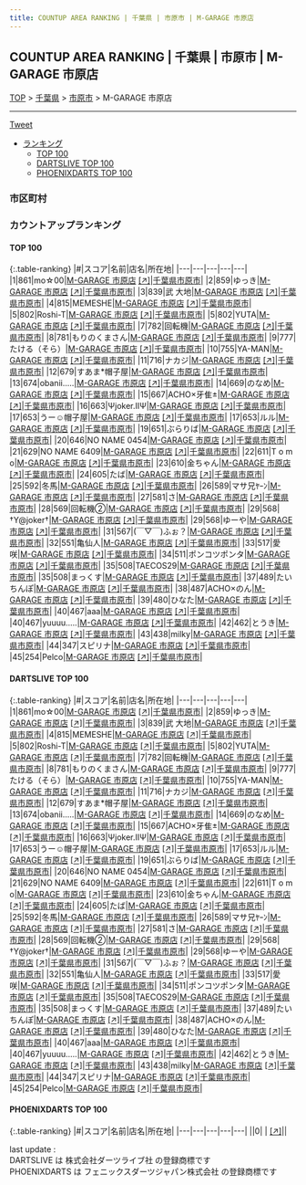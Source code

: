```yaml
---
title: COUNTUP AREA RANKING | 千葉県 | 市原市 | M-GARAGE 市原店
---
```

## COUNTUP AREA RANKING | 千葉県 | 市原市 | M-GARAGE 市原店

[TOP](/darts/rank/) > [千葉県](/darts/rank/千葉県/) > [市原市](/darts/rank/千葉県/市原市/) > M-GARAGE 市原店

___

<a href="https://twitter.com/share?ref_src=twsrc%5Etfw" data-text="COUNTUP AREA RANKING | 千葉県市原市M-GARAGE 市原店" class="twitter-share-button" data-hashtags="DARTSLIVE,PHOENIXDARTS,darts,ダーツ" data-show-count="false">Tweet</a>

* [ランキング](#カウントアップランキング)
    * [TOP 100](#top-100)
    * [DARTSLIVE TOP 100](#dartslive-top-100)
    * [PHOENIXDARTS TOP 100](#phoenixdarts-top-100)

### 市区町村

<ul>

</ul>

### カウントアップランキング

#### TOP 100



{:.table-ranking}
|#|スコア|名前|店名|所在地|
|---|---|---|---|---|
|1|861|<span class="rank-name-dl">mo☆00</span>|<a href="/darts/rank/shops/c8bb031b5d19e486774c926eb736cb5a.html">M-GARAGE 市原店</a> <a href="https://search.dartslive.com/jp/shop/c8bb031b5d19e486774c926eb736cb5a">[↗]</a>|<a href="/darts/rank/千葉県/市原市">千葉県市原市</a>|
|2|859|<span class="rank-name-dl">ゆっき</span>|<a href="/darts/rank/shops/c8bb031b5d19e486774c926eb736cb5a.html">M-GARAGE 市原店</a> <a href="https://search.dartslive.com/jp/shop/c8bb031b5d19e486774c926eb736cb5a">[↗]</a>|<a href="/darts/rank/千葉県/市原市">千葉県市原市</a>|
|3|839|<span class="rank-name-dl">武 大地</span>|<a href="/darts/rank/shops/c8bb031b5d19e486774c926eb736cb5a.html">M-GARAGE 市原店</a> <a href="https://search.dartslive.com/jp/shop/c8bb031b5d19e486774c926eb736cb5a">[↗]</a>|<a href="/darts/rank/千葉県/市原市">千葉県市原市</a>|
|4|815|<span class="rank-name-dl">MEMESHE</span>|<a href="/darts/rank/shops/c8bb031b5d19e486774c926eb736cb5a.html">M-GARAGE 市原店</a> <a href="https://search.dartslive.com/jp/shop/c8bb031b5d19e486774c926eb736cb5a">[↗]</a>|<a href="/darts/rank/千葉県/市原市">千葉県市原市</a>|
|5|802|<span class="rank-name-dl">Roshi-T</span>|<a href="/darts/rank/shops/c8bb031b5d19e486774c926eb736cb5a.html">M-GARAGE 市原店</a> <a href="https://search.dartslive.com/jp/shop/c8bb031b5d19e486774c926eb736cb5a">[↗]</a>|<a href="/darts/rank/千葉県/市原市">千葉県市原市</a>|
|5|802|<span class="rank-name-dl">YUTA</span>|<a href="/darts/rank/shops/c8bb031b5d19e486774c926eb736cb5a.html">M-GARAGE 市原店</a> <a href="https://search.dartslive.com/jp/shop/c8bb031b5d19e486774c926eb736cb5a">[↗]</a>|<a href="/darts/rank/千葉県/市原市">千葉県市原市</a>|
|7|782|<span class="rank-name-dl">回転機</span>|<a href="/darts/rank/shops/c8bb031b5d19e486774c926eb736cb5a.html">M-GARAGE 市原店</a> <a href="https://search.dartslive.com/jp/shop/c8bb031b5d19e486774c926eb736cb5a">[↗]</a>|<a href="/darts/rank/千葉県/市原市">千葉県市原市</a>|
|8|781|<span class="rank-name-dl">もりのくまさん</span>|<a href="/darts/rank/shops/c8bb031b5d19e486774c926eb736cb5a.html">M-GARAGE 市原店</a> <a href="https://search.dartslive.com/jp/shop/c8bb031b5d19e486774c926eb736cb5a">[↗]</a>|<a href="/darts/rank/千葉県/市原市">千葉県市原市</a>|
|9|777|<span class="rank-name-dl">たける（そら）</span>|<a href="/darts/rank/shops/c8bb031b5d19e486774c926eb736cb5a.html">M-GARAGE 市原店</a> <a href="https://search.dartslive.com/jp/shop/c8bb031b5d19e486774c926eb736cb5a">[↗]</a>|<a href="/darts/rank/千葉県/市原市">千葉県市原市</a>|
|10|755|<span class="rank-name-dl">YA-MAN</span>|<a href="/darts/rank/shops/c8bb031b5d19e486774c926eb736cb5a.html">M-GARAGE 市原店</a> <a href="https://search.dartslive.com/jp/shop/c8bb031b5d19e486774c926eb736cb5a">[↗]</a>|<a href="/darts/rank/千葉県/市原市">千葉県市原市</a>|
|11|716|<span class="rank-name-dl">ナカジ</span>|<a href="/darts/rank/shops/c8bb031b5d19e486774c926eb736cb5a.html">M-GARAGE 市原店</a> <a href="https://search.dartslive.com/jp/shop/c8bb031b5d19e486774c926eb736cb5a">[↗]</a>|<a href="/darts/rank/千葉県/市原市">千葉県市原市</a>|
|12|679|<span class="rank-name-dl">すあま*帽子屋</span>|<a href="/darts/rank/shops/c8bb031b5d19e486774c926eb736cb5a.html">M-GARAGE 市原店</a> <a href="https://search.dartslive.com/jp/shop/c8bb031b5d19e486774c926eb736cb5a">[↗]</a>|<a href="/darts/rank/千葉県/市原市">千葉県市原市</a>|
|13|674|<span class="rank-name-dl">obanii.....</span>|<a href="/darts/rank/shops/c8bb031b5d19e486774c926eb736cb5a.html">M-GARAGE 市原店</a> <a href="https://search.dartslive.com/jp/shop/c8bb031b5d19e486774c926eb736cb5a">[↗]</a>|<a href="/darts/rank/千葉県/市原市">千葉県市原市</a>|
|14|669|<span class="rank-name-dl">のなめ</span>|<a href="/darts/rank/shops/c8bb031b5d19e486774c926eb736cb5a.html">M-GARAGE 市原店</a> <a href="https://search.dartslive.com/jp/shop/c8bb031b5d19e486774c926eb736cb5a">[↗]</a>|<a href="/darts/rank/千葉県/市原市">千葉県市原市</a>|
|15|667|<span class="rank-name-dl">ACHO×牙隹±</span>|<a href="/darts/rank/shops/c8bb031b5d19e486774c926eb736cb5a.html">M-GARAGE 市原店</a> <a href="https://search.dartslive.com/jp/shop/c8bb031b5d19e486774c926eb736cb5a">[↗]</a>|<a href="/darts/rank/千葉県/市原市">千葉県市原市</a>|
|16|663|<span class="rank-name-dl">Ψjoker.ⅡΨ</span>|<a href="/darts/rank/shops/c8bb031b5d19e486774c926eb736cb5a.html">M-GARAGE 市原店</a> <a href="https://search.dartslive.com/jp/shop/c8bb031b5d19e486774c926eb736cb5a">[↗]</a>|<a href="/darts/rank/千葉県/市原市">千葉県市原市</a>|
|17|653|<span class="rank-name-dl">うー☺︎帽子屋</span>|<a href="/darts/rank/shops/c8bb031b5d19e486774c926eb736cb5a.html">M-GARAGE 市原店</a> <a href="https://search.dartslive.com/jp/shop/c8bb031b5d19e486774c926eb736cb5a">[↗]</a>|<a href="/darts/rank/千葉県/市原市">千葉県市原市</a>|
|17|653|<span class="rank-name-dl">ルル</span>|<a href="/darts/rank/shops/c8bb031b5d19e486774c926eb736cb5a.html">M-GARAGE 市原店</a> <a href="https://search.dartslive.com/jp/shop/c8bb031b5d19e486774c926eb736cb5a">[↗]</a>|<a href="/darts/rank/千葉県/市原市">千葉県市原市</a>|
|19|651|<span class="rank-name-dl">ぶらりば</span>|<a href="/darts/rank/shops/c8bb031b5d19e486774c926eb736cb5a.html">M-GARAGE 市原店</a> <a href="https://search.dartslive.com/jp/shop/c8bb031b5d19e486774c926eb736cb5a">[↗]</a>|<a href="/darts/rank/千葉県/市原市">千葉県市原市</a>|
|20|646|<span class="rank-name-dl">NO NAME 0454</span>|<a href="/darts/rank/shops/c8bb031b5d19e486774c926eb736cb5a.html">M-GARAGE 市原店</a> <a href="https://search.dartslive.com/jp/shop/c8bb031b5d19e486774c926eb736cb5a">[↗]</a>|<a href="/darts/rank/千葉県/市原市">千葉県市原市</a>|
|21|629|<span class="rank-name-dl">NO NAME 6409</span>|<a href="/darts/rank/shops/c8bb031b5d19e486774c926eb736cb5a.html">M-GARAGE 市原店</a> <a href="https://search.dartslive.com/jp/shop/c8bb031b5d19e486774c926eb736cb5a">[↗]</a>|<a href="/darts/rank/千葉県/市原市">千葉県市原市</a>|
|22|611|<span class="rank-name-dl">T o m o</span>|<a href="/darts/rank/shops/c8bb031b5d19e486774c926eb736cb5a.html">M-GARAGE 市原店</a> <a href="https://search.dartslive.com/jp/shop/c8bb031b5d19e486774c926eb736cb5a">[↗]</a>|<a href="/darts/rank/千葉県/市原市">千葉県市原市</a>|
|23|610|<span class="rank-name-dl">金ちゃん</span>|<a href="/darts/rank/shops/c8bb031b5d19e486774c926eb736cb5a.html">M-GARAGE 市原店</a> <a href="https://search.dartslive.com/jp/shop/c8bb031b5d19e486774c926eb736cb5a">[↗]</a>|<a href="/darts/rank/千葉県/市原市">千葉県市原市</a>|
|24|605|<span class="rank-name-dl">たば</span>|<a href="/darts/rank/shops/c8bb031b5d19e486774c926eb736cb5a.html">M-GARAGE 市原店</a> <a href="https://search.dartslive.com/jp/shop/c8bb031b5d19e486774c926eb736cb5a">[↗]</a>|<a href="/darts/rank/千葉県/市原市">千葉県市原市</a>|
|25|592|<span class="rank-name-dl">冬馬</span>|<a href="/darts/rank/shops/c8bb031b5d19e486774c926eb736cb5a.html">M-GARAGE 市原店</a> <a href="https://search.dartslive.com/jp/shop/c8bb031b5d19e486774c926eb736cb5a">[↗]</a>|<a href="/darts/rank/千葉県/市原市">千葉県市原市</a>|
|26|589|<span class="rank-name-dl">マサ兄ﾔｰﾝ</span>|<a href="/darts/rank/shops/c8bb031b5d19e486774c926eb736cb5a.html">M-GARAGE 市原店</a> <a href="https://search.dartslive.com/jp/shop/c8bb031b5d19e486774c926eb736cb5a">[↗]</a>|<a href="/darts/rank/千葉県/市原市">千葉県市原市</a>|
|27|581|<span class="rank-name-dl">さ</span>|<a href="/darts/rank/shops/c8bb031b5d19e486774c926eb736cb5a.html">M-GARAGE 市原店</a> <a href="https://search.dartslive.com/jp/shop/c8bb031b5d19e486774c926eb736cb5a">[↗]</a>|<a href="/darts/rank/千葉県/市原市">千葉県市原市</a>|
|28|569|<span class="rank-name-dl">回転機②</span>|<a href="/darts/rank/shops/c8bb031b5d19e486774c926eb736cb5a.html">M-GARAGE 市原店</a> <a href="https://search.dartslive.com/jp/shop/c8bb031b5d19e486774c926eb736cb5a">[↗]</a>|<a href="/darts/rank/千葉県/市原市">千葉県市原市</a>|
|29|568|<span class="rank-name-dl">†Y@joker†</span>|<a href="/darts/rank/shops/c8bb031b5d19e486774c926eb736cb5a.html">M-GARAGE 市原店</a> <a href="https://search.dartslive.com/jp/shop/c8bb031b5d19e486774c926eb736cb5a">[↗]</a>|<a href="/darts/rank/千葉県/市原市">千葉県市原市</a>|
|29|568|<span class="rank-name-dl">ゆーや</span>|<a href="/darts/rank/shops/c8bb031b5d19e486774c926eb736cb5a.html">M-GARAGE 市原店</a> <a href="https://search.dartslive.com/jp/shop/c8bb031b5d19e486774c926eb736cb5a">[↗]</a>|<a href="/darts/rank/千葉県/市原市">千葉県市原市</a>|
|31|567|<span class="rank-name-dl">(￣▽￣)ふぉ？</span>|<a href="/darts/rank/shops/c8bb031b5d19e486774c926eb736cb5a.html">M-GARAGE 市原店</a> <a href="https://search.dartslive.com/jp/shop/c8bb031b5d19e486774c926eb736cb5a">[↗]</a>|<a href="/darts/rank/千葉県/市原市">千葉県市原市</a>|
|32|551|<span class="rank-name-dl">亀仙人</span>|<a href="/darts/rank/shops/c8bb031b5d19e486774c926eb736cb5a.html">M-GARAGE 市原店</a> <a href="https://search.dartslive.com/jp/shop/c8bb031b5d19e486774c926eb736cb5a">[↗]</a>|<a href="/darts/rank/千葉県/市原市">千葉県市原市</a>|
|33|517|<span class="rank-name-dl">愛咲</span>|<a href="/darts/rank/shops/c8bb031b5d19e486774c926eb736cb5a.html">M-GARAGE 市原店</a> <a href="https://search.dartslive.com/jp/shop/c8bb031b5d19e486774c926eb736cb5a">[↗]</a>|<a href="/darts/rank/千葉県/市原市">千葉県市原市</a>|
|34|511|<span class="rank-name-dl">ポンコツポンタ</span>|<a href="/darts/rank/shops/c8bb031b5d19e486774c926eb736cb5a.html">M-GARAGE 市原店</a> <a href="https://search.dartslive.com/jp/shop/c8bb031b5d19e486774c926eb736cb5a">[↗]</a>|<a href="/darts/rank/千葉県/市原市">千葉県市原市</a>|
|35|508|<span class="rank-name-dl">TAECOS29</span>|<a href="/darts/rank/shops/c8bb031b5d19e486774c926eb736cb5a.html">M-GARAGE 市原店</a> <a href="https://search.dartslive.com/jp/shop/c8bb031b5d19e486774c926eb736cb5a">[↗]</a>|<a href="/darts/rank/千葉県/市原市">千葉県市原市</a>|
|35|508|<span class="rank-name-dl">まっくす</span>|<a href="/darts/rank/shops/c8bb031b5d19e486774c926eb736cb5a.html">M-GARAGE 市原店</a> <a href="https://search.dartslive.com/jp/shop/c8bb031b5d19e486774c926eb736cb5a">[↗]</a>|<a href="/darts/rank/千葉県/市原市">千葉県市原市</a>|
|37|489|<span class="rank-name-dl">たいちんぽ</span>|<a href="/darts/rank/shops/c8bb031b5d19e486774c926eb736cb5a.html">M-GARAGE 市原店</a> <a href="https://search.dartslive.com/jp/shop/c8bb031b5d19e486774c926eb736cb5a">[↗]</a>|<a href="/darts/rank/千葉県/市原市">千葉県市原市</a>|
|38|487|<span class="rank-name-dl">ACHO×のん</span>|<a href="/darts/rank/shops/c8bb031b5d19e486774c926eb736cb5a.html">M-GARAGE 市原店</a> <a href="https://search.dartslive.com/jp/shop/c8bb031b5d19e486774c926eb736cb5a">[↗]</a>|<a href="/darts/rank/千葉県/市原市">千葉県市原市</a>|
|39|480|<span class="rank-name-dl">ひなた</span>|<a href="/darts/rank/shops/c8bb031b5d19e486774c926eb736cb5a.html">M-GARAGE 市原店</a> <a href="https://search.dartslive.com/jp/shop/c8bb031b5d19e486774c926eb736cb5a">[↗]</a>|<a href="/darts/rank/千葉県/市原市">千葉県市原市</a>|
|40|467|<span class="rank-name-dl">aaa</span>|<a href="/darts/rank/shops/c8bb031b5d19e486774c926eb736cb5a.html">M-GARAGE 市原店</a> <a href="https://search.dartslive.com/jp/shop/c8bb031b5d19e486774c926eb736cb5a">[↗]</a>|<a href="/darts/rank/千葉県/市原市">千葉県市原市</a>|
|40|467|<span class="rank-name-dl">yuuuu.....</span>|<a href="/darts/rank/shops/c8bb031b5d19e486774c926eb736cb5a.html">M-GARAGE 市原店</a> <a href="https://search.dartslive.com/jp/shop/c8bb031b5d19e486774c926eb736cb5a">[↗]</a>|<a href="/darts/rank/千葉県/市原市">千葉県市原市</a>|
|42|462|<span class="rank-name-dl">とうき</span>|<a href="/darts/rank/shops/c8bb031b5d19e486774c926eb736cb5a.html">M-GARAGE 市原店</a> <a href="https://search.dartslive.com/jp/shop/c8bb031b5d19e486774c926eb736cb5a">[↗]</a>|<a href="/darts/rank/千葉県/市原市">千葉県市原市</a>|
|43|438|<span class="rank-name-dl">milky</span>|<a href="/darts/rank/shops/c8bb031b5d19e486774c926eb736cb5a.html">M-GARAGE 市原店</a> <a href="https://search.dartslive.com/jp/shop/c8bb031b5d19e486774c926eb736cb5a">[↗]</a>|<a href="/darts/rank/千葉県/市原市">千葉県市原市</a>|
|44|347|<span class="rank-name-dl">スピリナ</span>|<a href="/darts/rank/shops/c8bb031b5d19e486774c926eb736cb5a.html">M-GARAGE 市原店</a> <a href="https://search.dartslive.com/jp/shop/c8bb031b5d19e486774c926eb736cb5a">[↗]</a>|<a href="/darts/rank/千葉県/市原市">千葉県市原市</a>|
|45|254|<span class="rank-name-dl">Pelco</span>|<a href="/darts/rank/shops/c8bb031b5d19e486774c926eb736cb5a.html">M-GARAGE 市原店</a> <a href="https://search.dartslive.com/jp/shop/c8bb031b5d19e486774c926eb736cb5a">[↗]</a>|<a href="/darts/rank/千葉県/市原市">千葉県市原市</a>|


#### DARTSLIVE TOP 100



{:.table-ranking}
|#|スコア|名前|店名|所在地|
|---|---|---|---|---|
|1|861|<span class="rank-name-dl">mo☆00</span>|<a href="/darts/rank/shops/c8bb031b5d19e486774c926eb736cb5a.html">M-GARAGE 市原店</a> <a href="https://search.dartslive.com/jp/shop/c8bb031b5d19e486774c926eb736cb5a">[↗]</a>|<a href="/darts/rank/千葉県/市原市">千葉県市原市</a>|
|2|859|<span class="rank-name-dl">ゆっき</span>|<a href="/darts/rank/shops/c8bb031b5d19e486774c926eb736cb5a.html">M-GARAGE 市原店</a> <a href="https://search.dartslive.com/jp/shop/c8bb031b5d19e486774c926eb736cb5a">[↗]</a>|<a href="/darts/rank/千葉県/市原市">千葉県市原市</a>|
|3|839|<span class="rank-name-dl">武 大地</span>|<a href="/darts/rank/shops/c8bb031b5d19e486774c926eb736cb5a.html">M-GARAGE 市原店</a> <a href="https://search.dartslive.com/jp/shop/c8bb031b5d19e486774c926eb736cb5a">[↗]</a>|<a href="/darts/rank/千葉県/市原市">千葉県市原市</a>|
|4|815|<span class="rank-name-dl">MEMESHE</span>|<a href="/darts/rank/shops/c8bb031b5d19e486774c926eb736cb5a.html">M-GARAGE 市原店</a> <a href="https://search.dartslive.com/jp/shop/c8bb031b5d19e486774c926eb736cb5a">[↗]</a>|<a href="/darts/rank/千葉県/市原市">千葉県市原市</a>|
|5|802|<span class="rank-name-dl">Roshi-T</span>|<a href="/darts/rank/shops/c8bb031b5d19e486774c926eb736cb5a.html">M-GARAGE 市原店</a> <a href="https://search.dartslive.com/jp/shop/c8bb031b5d19e486774c926eb736cb5a">[↗]</a>|<a href="/darts/rank/千葉県/市原市">千葉県市原市</a>|
|5|802|<span class="rank-name-dl">YUTA</span>|<a href="/darts/rank/shops/c8bb031b5d19e486774c926eb736cb5a.html">M-GARAGE 市原店</a> <a href="https://search.dartslive.com/jp/shop/c8bb031b5d19e486774c926eb736cb5a">[↗]</a>|<a href="/darts/rank/千葉県/市原市">千葉県市原市</a>|
|7|782|<span class="rank-name-dl">回転機</span>|<a href="/darts/rank/shops/c8bb031b5d19e486774c926eb736cb5a.html">M-GARAGE 市原店</a> <a href="https://search.dartslive.com/jp/shop/c8bb031b5d19e486774c926eb736cb5a">[↗]</a>|<a href="/darts/rank/千葉県/市原市">千葉県市原市</a>|
|8|781|<span class="rank-name-dl">もりのくまさん</span>|<a href="/darts/rank/shops/c8bb031b5d19e486774c926eb736cb5a.html">M-GARAGE 市原店</a> <a href="https://search.dartslive.com/jp/shop/c8bb031b5d19e486774c926eb736cb5a">[↗]</a>|<a href="/darts/rank/千葉県/市原市">千葉県市原市</a>|
|9|777|<span class="rank-name-dl">たける（そら）</span>|<a href="/darts/rank/shops/c8bb031b5d19e486774c926eb736cb5a.html">M-GARAGE 市原店</a> <a href="https://search.dartslive.com/jp/shop/c8bb031b5d19e486774c926eb736cb5a">[↗]</a>|<a href="/darts/rank/千葉県/市原市">千葉県市原市</a>|
|10|755|<span class="rank-name-dl">YA-MAN</span>|<a href="/darts/rank/shops/c8bb031b5d19e486774c926eb736cb5a.html">M-GARAGE 市原店</a> <a href="https://search.dartslive.com/jp/shop/c8bb031b5d19e486774c926eb736cb5a">[↗]</a>|<a href="/darts/rank/千葉県/市原市">千葉県市原市</a>|
|11|716|<span class="rank-name-dl">ナカジ</span>|<a href="/darts/rank/shops/c8bb031b5d19e486774c926eb736cb5a.html">M-GARAGE 市原店</a> <a href="https://search.dartslive.com/jp/shop/c8bb031b5d19e486774c926eb736cb5a">[↗]</a>|<a href="/darts/rank/千葉県/市原市">千葉県市原市</a>|
|12|679|<span class="rank-name-dl">すあま*帽子屋</span>|<a href="/darts/rank/shops/c8bb031b5d19e486774c926eb736cb5a.html">M-GARAGE 市原店</a> <a href="https://search.dartslive.com/jp/shop/c8bb031b5d19e486774c926eb736cb5a">[↗]</a>|<a href="/darts/rank/千葉県/市原市">千葉県市原市</a>|
|13|674|<span class="rank-name-dl">obanii.....</span>|<a href="/darts/rank/shops/c8bb031b5d19e486774c926eb736cb5a.html">M-GARAGE 市原店</a> <a href="https://search.dartslive.com/jp/shop/c8bb031b5d19e486774c926eb736cb5a">[↗]</a>|<a href="/darts/rank/千葉県/市原市">千葉県市原市</a>|
|14|669|<span class="rank-name-dl">のなめ</span>|<a href="/darts/rank/shops/c8bb031b5d19e486774c926eb736cb5a.html">M-GARAGE 市原店</a> <a href="https://search.dartslive.com/jp/shop/c8bb031b5d19e486774c926eb736cb5a">[↗]</a>|<a href="/darts/rank/千葉県/市原市">千葉県市原市</a>|
|15|667|<span class="rank-name-dl">ACHO×牙隹±</span>|<a href="/darts/rank/shops/c8bb031b5d19e486774c926eb736cb5a.html">M-GARAGE 市原店</a> <a href="https://search.dartslive.com/jp/shop/c8bb031b5d19e486774c926eb736cb5a">[↗]</a>|<a href="/darts/rank/千葉県/市原市">千葉県市原市</a>|
|16|663|<span class="rank-name-dl">Ψjoker.ⅡΨ</span>|<a href="/darts/rank/shops/c8bb031b5d19e486774c926eb736cb5a.html">M-GARAGE 市原店</a> <a href="https://search.dartslive.com/jp/shop/c8bb031b5d19e486774c926eb736cb5a">[↗]</a>|<a href="/darts/rank/千葉県/市原市">千葉県市原市</a>|
|17|653|<span class="rank-name-dl">うー☺︎帽子屋</span>|<a href="/darts/rank/shops/c8bb031b5d19e486774c926eb736cb5a.html">M-GARAGE 市原店</a> <a href="https://search.dartslive.com/jp/shop/c8bb031b5d19e486774c926eb736cb5a">[↗]</a>|<a href="/darts/rank/千葉県/市原市">千葉県市原市</a>|
|17|653|<span class="rank-name-dl">ルル</span>|<a href="/darts/rank/shops/c8bb031b5d19e486774c926eb736cb5a.html">M-GARAGE 市原店</a> <a href="https://search.dartslive.com/jp/shop/c8bb031b5d19e486774c926eb736cb5a">[↗]</a>|<a href="/darts/rank/千葉県/市原市">千葉県市原市</a>|
|19|651|<span class="rank-name-dl">ぶらりば</span>|<a href="/darts/rank/shops/c8bb031b5d19e486774c926eb736cb5a.html">M-GARAGE 市原店</a> <a href="https://search.dartslive.com/jp/shop/c8bb031b5d19e486774c926eb736cb5a">[↗]</a>|<a href="/darts/rank/千葉県/市原市">千葉県市原市</a>|
|20|646|<span class="rank-name-dl">NO NAME 0454</span>|<a href="/darts/rank/shops/c8bb031b5d19e486774c926eb736cb5a.html">M-GARAGE 市原店</a> <a href="https://search.dartslive.com/jp/shop/c8bb031b5d19e486774c926eb736cb5a">[↗]</a>|<a href="/darts/rank/千葉県/市原市">千葉県市原市</a>|
|21|629|<span class="rank-name-dl">NO NAME 6409</span>|<a href="/darts/rank/shops/c8bb031b5d19e486774c926eb736cb5a.html">M-GARAGE 市原店</a> <a href="https://search.dartslive.com/jp/shop/c8bb031b5d19e486774c926eb736cb5a">[↗]</a>|<a href="/darts/rank/千葉県/市原市">千葉県市原市</a>|
|22|611|<span class="rank-name-dl">T o m o</span>|<a href="/darts/rank/shops/c8bb031b5d19e486774c926eb736cb5a.html">M-GARAGE 市原店</a> <a href="https://search.dartslive.com/jp/shop/c8bb031b5d19e486774c926eb736cb5a">[↗]</a>|<a href="/darts/rank/千葉県/市原市">千葉県市原市</a>|
|23|610|<span class="rank-name-dl">金ちゃん</span>|<a href="/darts/rank/shops/c8bb031b5d19e486774c926eb736cb5a.html">M-GARAGE 市原店</a> <a href="https://search.dartslive.com/jp/shop/c8bb031b5d19e486774c926eb736cb5a">[↗]</a>|<a href="/darts/rank/千葉県/市原市">千葉県市原市</a>|
|24|605|<span class="rank-name-dl">たば</span>|<a href="/darts/rank/shops/c8bb031b5d19e486774c926eb736cb5a.html">M-GARAGE 市原店</a> <a href="https://search.dartslive.com/jp/shop/c8bb031b5d19e486774c926eb736cb5a">[↗]</a>|<a href="/darts/rank/千葉県/市原市">千葉県市原市</a>|
|25|592|<span class="rank-name-dl">冬馬</span>|<a href="/darts/rank/shops/c8bb031b5d19e486774c926eb736cb5a.html">M-GARAGE 市原店</a> <a href="https://search.dartslive.com/jp/shop/c8bb031b5d19e486774c926eb736cb5a">[↗]</a>|<a href="/darts/rank/千葉県/市原市">千葉県市原市</a>|
|26|589|<span class="rank-name-dl">マサ兄ﾔｰﾝ</span>|<a href="/darts/rank/shops/c8bb031b5d19e486774c926eb736cb5a.html">M-GARAGE 市原店</a> <a href="https://search.dartslive.com/jp/shop/c8bb031b5d19e486774c926eb736cb5a">[↗]</a>|<a href="/darts/rank/千葉県/市原市">千葉県市原市</a>|
|27|581|<span class="rank-name-dl">さ</span>|<a href="/darts/rank/shops/c8bb031b5d19e486774c926eb736cb5a.html">M-GARAGE 市原店</a> <a href="https://search.dartslive.com/jp/shop/c8bb031b5d19e486774c926eb736cb5a">[↗]</a>|<a href="/darts/rank/千葉県/市原市">千葉県市原市</a>|
|28|569|<span class="rank-name-dl">回転機②</span>|<a href="/darts/rank/shops/c8bb031b5d19e486774c926eb736cb5a.html">M-GARAGE 市原店</a> <a href="https://search.dartslive.com/jp/shop/c8bb031b5d19e486774c926eb736cb5a">[↗]</a>|<a href="/darts/rank/千葉県/市原市">千葉県市原市</a>|
|29|568|<span class="rank-name-dl">†Y@joker†</span>|<a href="/darts/rank/shops/c8bb031b5d19e486774c926eb736cb5a.html">M-GARAGE 市原店</a> <a href="https://search.dartslive.com/jp/shop/c8bb031b5d19e486774c926eb736cb5a">[↗]</a>|<a href="/darts/rank/千葉県/市原市">千葉県市原市</a>|
|29|568|<span class="rank-name-dl">ゆーや</span>|<a href="/darts/rank/shops/c8bb031b5d19e486774c926eb736cb5a.html">M-GARAGE 市原店</a> <a href="https://search.dartslive.com/jp/shop/c8bb031b5d19e486774c926eb736cb5a">[↗]</a>|<a href="/darts/rank/千葉県/市原市">千葉県市原市</a>|
|31|567|<span class="rank-name-dl">(￣▽￣)ふぉ？</span>|<a href="/darts/rank/shops/c8bb031b5d19e486774c926eb736cb5a.html">M-GARAGE 市原店</a> <a href="https://search.dartslive.com/jp/shop/c8bb031b5d19e486774c926eb736cb5a">[↗]</a>|<a href="/darts/rank/千葉県/市原市">千葉県市原市</a>|
|32|551|<span class="rank-name-dl">亀仙人</span>|<a href="/darts/rank/shops/c8bb031b5d19e486774c926eb736cb5a.html">M-GARAGE 市原店</a> <a href="https://search.dartslive.com/jp/shop/c8bb031b5d19e486774c926eb736cb5a">[↗]</a>|<a href="/darts/rank/千葉県/市原市">千葉県市原市</a>|
|33|517|<span class="rank-name-dl">愛咲</span>|<a href="/darts/rank/shops/c8bb031b5d19e486774c926eb736cb5a.html">M-GARAGE 市原店</a> <a href="https://search.dartslive.com/jp/shop/c8bb031b5d19e486774c926eb736cb5a">[↗]</a>|<a href="/darts/rank/千葉県/市原市">千葉県市原市</a>|
|34|511|<span class="rank-name-dl">ポンコツポンタ</span>|<a href="/darts/rank/shops/c8bb031b5d19e486774c926eb736cb5a.html">M-GARAGE 市原店</a> <a href="https://search.dartslive.com/jp/shop/c8bb031b5d19e486774c926eb736cb5a">[↗]</a>|<a href="/darts/rank/千葉県/市原市">千葉県市原市</a>|
|35|508|<span class="rank-name-dl">TAECOS29</span>|<a href="/darts/rank/shops/c8bb031b5d19e486774c926eb736cb5a.html">M-GARAGE 市原店</a> <a href="https://search.dartslive.com/jp/shop/c8bb031b5d19e486774c926eb736cb5a">[↗]</a>|<a href="/darts/rank/千葉県/市原市">千葉県市原市</a>|
|35|508|<span class="rank-name-dl">まっくす</span>|<a href="/darts/rank/shops/c8bb031b5d19e486774c926eb736cb5a.html">M-GARAGE 市原店</a> <a href="https://search.dartslive.com/jp/shop/c8bb031b5d19e486774c926eb736cb5a">[↗]</a>|<a href="/darts/rank/千葉県/市原市">千葉県市原市</a>|
|37|489|<span class="rank-name-dl">たいちんぽ</span>|<a href="/darts/rank/shops/c8bb031b5d19e486774c926eb736cb5a.html">M-GARAGE 市原店</a> <a href="https://search.dartslive.com/jp/shop/c8bb031b5d19e486774c926eb736cb5a">[↗]</a>|<a href="/darts/rank/千葉県/市原市">千葉県市原市</a>|
|38|487|<span class="rank-name-dl">ACHO×のん</span>|<a href="/darts/rank/shops/c8bb031b5d19e486774c926eb736cb5a.html">M-GARAGE 市原店</a> <a href="https://search.dartslive.com/jp/shop/c8bb031b5d19e486774c926eb736cb5a">[↗]</a>|<a href="/darts/rank/千葉県/市原市">千葉県市原市</a>|
|39|480|<span class="rank-name-dl">ひなた</span>|<a href="/darts/rank/shops/c8bb031b5d19e486774c926eb736cb5a.html">M-GARAGE 市原店</a> <a href="https://search.dartslive.com/jp/shop/c8bb031b5d19e486774c926eb736cb5a">[↗]</a>|<a href="/darts/rank/千葉県/市原市">千葉県市原市</a>|
|40|467|<span class="rank-name-dl">aaa</span>|<a href="/darts/rank/shops/c8bb031b5d19e486774c926eb736cb5a.html">M-GARAGE 市原店</a> <a href="https://search.dartslive.com/jp/shop/c8bb031b5d19e486774c926eb736cb5a">[↗]</a>|<a href="/darts/rank/千葉県/市原市">千葉県市原市</a>|
|40|467|<span class="rank-name-dl">yuuuu.....</span>|<a href="/darts/rank/shops/c8bb031b5d19e486774c926eb736cb5a.html">M-GARAGE 市原店</a> <a href="https://search.dartslive.com/jp/shop/c8bb031b5d19e486774c926eb736cb5a">[↗]</a>|<a href="/darts/rank/千葉県/市原市">千葉県市原市</a>|
|42|462|<span class="rank-name-dl">とうき</span>|<a href="/darts/rank/shops/c8bb031b5d19e486774c926eb736cb5a.html">M-GARAGE 市原店</a> <a href="https://search.dartslive.com/jp/shop/c8bb031b5d19e486774c926eb736cb5a">[↗]</a>|<a href="/darts/rank/千葉県/市原市">千葉県市原市</a>|
|43|438|<span class="rank-name-dl">milky</span>|<a href="/darts/rank/shops/c8bb031b5d19e486774c926eb736cb5a.html">M-GARAGE 市原店</a> <a href="https://search.dartslive.com/jp/shop/c8bb031b5d19e486774c926eb736cb5a">[↗]</a>|<a href="/darts/rank/千葉県/市原市">千葉県市原市</a>|
|44|347|<span class="rank-name-dl">スピリナ</span>|<a href="/darts/rank/shops/c8bb031b5d19e486774c926eb736cb5a.html">M-GARAGE 市原店</a> <a href="https://search.dartslive.com/jp/shop/c8bb031b5d19e486774c926eb736cb5a">[↗]</a>|<a href="/darts/rank/千葉県/市原市">千葉県市原市</a>|
|45|254|<span class="rank-name-dl">Pelco</span>|<a href="/darts/rank/shops/c8bb031b5d19e486774c926eb736cb5a.html">M-GARAGE 市原店</a> <a href="https://search.dartslive.com/jp/shop/c8bb031b5d19e486774c926eb736cb5a">[↗]</a>|<a href="/darts/rank/千葉県/市原市">千葉県市原市</a>|


#### PHOENIXDARTS TOP 100



{:.table-ranking}
|#|スコア|名前|店名|所在地|
|---|---|---|---|---|
||0|<span class="rank-name-dl"> </span>|<a href="/darts/rank/shops/.html"></a> <a href="">[↗]</a>|<a href="/darts/rank//"></a>|


<div class="footer border-top border-gray-light mt-5 pt-3 text-right text-gray">
    last update : <span style="font-weight: italic" id="foot_last_modified"></span><br />
    DARTSLIVE は 株式会社ダーツライブ社 の登録商標です<br />
    PHOENIXDARTS は フェニックスダーツジャパン株式会社 の登録商標です<br />
</div>

<script src="https://cdnjs.cloudflare.com/ajax/libs/jquery.tablesorter/2.31.3/js/jquery.tablesorter.min.js" integrity="sha512-qzgd5cYSZcosqpzpn7zF2ZId8f/8CHmFKZ8j7mU4OUXTNRd5g+ZHBPsgKEwoqxCtdQvExE5LprwwPAgoicguNg==" crossorigin="anonymous" referrerpolicy="no-referrer"></script>
<link rel="stylesheet" href="https://cdnjs.cloudflare.com/ajax/libs/jquery.tablesorter/2.31.3/css/theme.default.min.css" integrity="sha512-wghhOJkjQX0Lh3NSWvNKeZ0ZpNn+SPVXX1Qyc9OCaogADktxrBiBdKGDoqVUOyhStvMBmJQ8ZdMHiR3wuEq8+w==" crossorigin="anonymous" referrerpolicy="no-referrer" />
<script>
$(function() {
    $(".table-ranking").tablesorter({sortList:[[0, 0]]});
    $("#foot_last_modified").text(formatDate(new Date(document.lastModified), 'yyyy-MM-dd HH:mm:ss'));
});
</script>

<script async src="https://platform.twitter.com/widgets.js" charset="utf-8"></script>